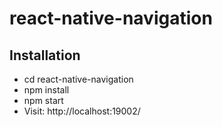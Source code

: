 # react-native-navigation

## Installation
- cd react-native-navigation
- npm install
- npm start
- Visit: http://localhost:19002/